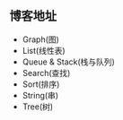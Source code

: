 ﻿## 博客地址

 - Graph(图)
 - List(线性表)
 - Queue & Stack(栈与队列)
 - Search(查找)
 - Sort(排序)
 - String(串)
 - Tree(树)

